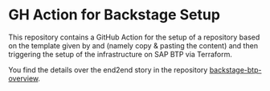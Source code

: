 # GH Action for Backstage Setup

This repository contains a GitHub Action for the setup of a repository based on the template given by and (namely copy & pasting the content) and then triggering the setup of the infrastructure on SAP BTP via Terraform.

You find the details over the end2end story in the repository [backstage-btp-overview](https://github.com/btp-automation-scenarios/backstage-btp-overview).
